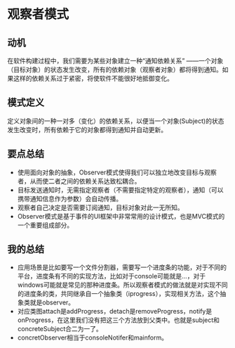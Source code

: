# 观察者模式
## 动机
在软件构建过程中，我们需要为某些对象建立一种“通知依赖关系” ——一个对象（目标对象）的状态发生改变，所有的依赖对象（观察者对象）都将得到通知。如果这样的依赖关系过于紧密，将使软件不能很好地抵御变化。
## 模式定义
定义对象间的一种一对多（变化）的依赖关系，以便当一个对象(Subject)的状态发生改变时，所有依赖于它的对象都得到通知并自动更新。
## 要点总结
- 使用面向对象的抽象，Observer模式使得我们可以独立地改变目标与观察者，从而使二者之间的依赖关系达致松耦合。
- 目标发送通知时，无需指定观察者（不需要指定特定的观察者），通知（可以携带通知信息作为参数）会自动传播。
- 观察者自己决定是否需要订阅通知，目标对象对此一无所知。
- Observer模式是基于事件的UI框架中非常常用的设计模式，也是MVC模式的一个重要组成部分。
## 我的总结
- 应用场景是比如要写一个文件分割器，需要写一个进度条的功能，对于不同的平台，进度条有不同的实现方法，比如对于console可能就是...，对于windows可能就是常见的那种进度条。所以观察者模式的做法就是对实现不同的进度条的类，共同继承自一个抽象类（iprogress），实现相关方法，这个抽象类就是observer。
- 对应类图attach是addProgress，detach是removeProgress，notify是onProgress，在这里我们没有把这三个方法放到父类中。也就是subject和concreteSubject合二为一了。
- concretObserver相当于consoleNotifer和mainform。
